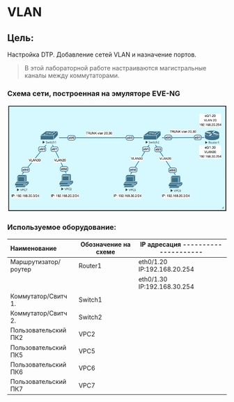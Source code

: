 # VLAN

## Цель:
Настройка DTP.
Добавление сетей VLAN и назначение портов.

> В этой лабораторной работе настраиваются магистральные каналы между коммутаторами.


### Схема сети, построенная на эмуляторе EVE-NG
![](https://github.com/Samurai1135/otus-network-engeneer/blob/73da4c02996a5d358a01fa937864a16ec8272ce5/Lab-01/NetworkScheme/%D0%A1%D1%85%D0%B5%D0%BC%D0%B0%20%D1%81%D0%B5%D1%82%D0%B8%20%D0%B2%20EVE-ng.png)



### Используемое оборудование:

| Наименование       | Обозначение на схеме |  IP адресация ---------------------|
| :----------------- | -------------------- | ---------------------------------- |
|Маршрутизатор/роутер| Router1              |  eth0/1.20    IP:192.168.20.254  |  
|                    |                      |   eth0/1.30   IP:192.168.30.254|
|Коммутатор/Свитч 1. | Switch1              |               |
|Коммутатор/Свитч 2. | Switch2              |               |
|Пользовательский ПК2| VPC2                 |               |
|Пользовательский ПК5| VPC5                 |               |
|Пользовательский ПК6| VPC6                 |               |
|Пользовательский ПК7| VPC7                 |               |
